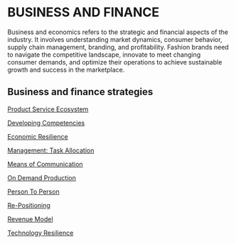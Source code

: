 
# BUSINESS AND FINANCE

Business and economics refers to the strategic and financial aspects of the industry. It involves understanding market dynamics, consumer behavior, supply chain management, branding, and profitability. Fashion brands need to navigate the competitive landscape, innovate to meet changing consumer demands, and optimize their operations to achieve sustainable growth and success in the marketplace.

## Business and finance strategies

[Product Service Ecosystem](http://circularloopholes.net/category/business/Building%20Product-Service%20Ecosystems.html)


[Developing Competencies](http://circularloopholes.net/category/business/Developing%20competencies.html)


[Economic Resilience](http://circularloopholes.net/category/business/Economic%20resilience.html)


[Management: Task Allocation](http://circularloopholes.net/category/business/Management_%20Task%20allocation.html)


[Means of Communication](http://circularloopholes.net/category/business/Means%20of%20Communication.html)


[On Demand Production](http://circularloopholes.net/category/business/On%20demand%20production.html)


[Person To Person](http://circularloopholes.net/category/business/P2P%20(Person%20to%20Person).html)


[Re-Positioning](http://circularloopholes.net/category/business/Re-positioning.html)


[Revenue Model](http://circularloopholes.net/category/business/Revenue%20mode.html)


[Technology Resilience](http://circularloopholes.net/category/business/Technology%20resilience.html)
